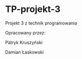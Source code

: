# TP-projekt-3
Projekt 3 z technik programowania 

Opracowany przez:

Patryk Kruszyński 

Damian Łaskowski
